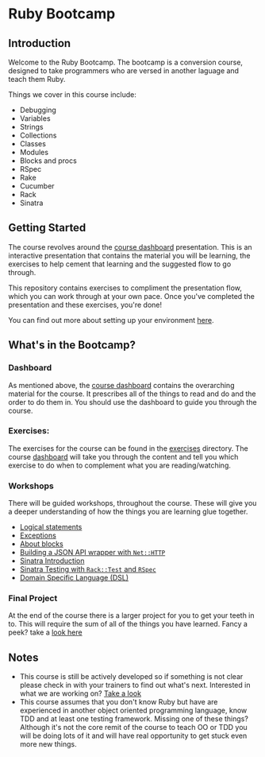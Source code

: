 # Ruby Bootcamp

## Introduction

Welcome to the Ruby Bootcamp. The bootcamp is a conversion course, designed to take programmers who are versed in another laguage and teach them Ruby.

Things we cover in this course include:

* Debugging
* Variables
* Strings
* Collections
* Classes
* Modules
* Blocks and procs
* RSpec
* Rake
* Cucumber
* Rack
* Sinatra


## Getting Started

The course revolves around the [course dashboard](http://prezi.com/adnfktg98mli/?utm_campaign=share&utm_medium=copy&rc=ex0share) presentation. This is an interactive presentation that contains the material you will be learning, the exercises to help cement that learning and the suggested flow to go through.

This repository contains exercises to compliment the presentation flow, which you can work through at your own pace. Once you've completed the presentation and these exercises, you're done!

You can find out more about setting up your environment [here](environment-setup.md).


## What's in the Bootcamp?


### Dashboard

As mentioned above, the [course dashboard](http://prezi.com/adnfktg98mli/?utm_campaign=share&utm_medium=copy&rc=ex0share) contains the overarching material for the course. It prescribes all of the things to read and do and the order to do them in. You should use the dashboard to guide you through the course.


### Exercises:

The exercises for the course can be found in the [exercises](./exercises) directory. The course [dashboard](#dashboard) will take you through the content and tell you which exercise to do when to complement what you are reading/watching.


### Workshops

There will be guided workshops, throughout the course. These will give you a deeper understanding of how the things you are learning glue together.

* [Logical statements](workshops/logical-statements/readme.md)
* [Exceptions](workshops/exceptions/readme.md)
* [About blocks](workshops/about-blocks/readme.md)
* [Building a JSON API wrapper with `Net::HTTP`](workshops/json-api-wrapper/readme.md)
* [Sinatra Introduction](workshops/sinatra)
* [Sinatra Testing with `Rack::Test` and `RSpec`](workshops/rack-test/readme.md)
* [Domain Specific Language (DSL)](workshops/domain-specific-language/readme.md)


### Final Project

At the end of the course there is a larger project for you to get your teeth in to. This will require the sum of all of the things you have learned. Fancy a peek? take a [look here](project/readme.md)


## Notes

* This course is still be actively developed so if something is not clear please check in with your trainers to find out what's next. Interested in what we are working on? [Take a look](https://huboard.com/Ladtech/ruby-bootcamp)
* This course assumes that you don't know Ruby but have are experienced in another object oriented programming language, know TDD and at least one testing framework. Missing one of these things? Although it's not the core remit of the course to teach OO or TDD you will be doing lots of it and will have real opportunity to get stuck even more new things.
